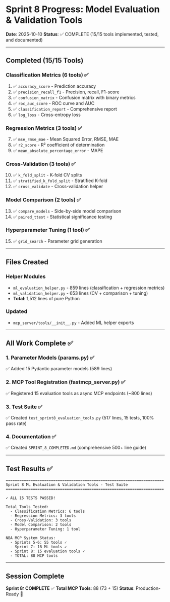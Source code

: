 # Sprint 8 Progress: Model Evaluation & Validation Tools

**Date**: 2025-10-10
**Status**: ✅ COMPLETE (15/15 tools implemented, tested, and documented)

---

## Completed (15/15 Tools)

### Classification Metrics (6 tools) ✅
1. ✅ `accuracy_score` - Prediction accuracy
2. ✅ `precision_recall_f1` - Precision, recall, F1-score
3. ✅ `confusion_matrix` - Confusion matrix with binary metrics
4. ✅ `roc_auc_score` - ROC curve and AUC
5. ✅ `classification_report` - Comprehensive report
6. ✅ `log_loss` - Cross-entropy loss

### Regression Metrics (3 tools) ✅
7. ✅ `mse_rmse_mae` - Mean Squared Error, RMSE, MAE
8. ✅ `r2_score` - R² coefficient of determination
9. ✅ `mean_absolute_percentage_error` - MAPE

### Cross-Validation (3 tools) ✅
10. ✅ `k_fold_split` - K-fold CV splits
11. ✅ `stratified_k_fold_split` - Stratified K-fold
12. ✅ `cross_validate` - Cross-validation helper

### Model Comparison (2 tools) ✅
13. ✅ `compare_models` - Side-by-side model comparison
14. ✅ `paired_ttest` - Statistical significance testing

### Hyperparameter Tuning (1 tool) ✅
15. ✅ `grid_search` - Parameter grid generation

---

## Files Created

### Helper Modules
- `ml_evaluation_helper.py` - 859 lines (classification + regression metrics)
- `ml_validation_helper.py` - 653 lines (CV + comparison + tuning)
- **Total**: 1,512 lines of pure Python

### Updated
- `mcp_server/tools/__init__.py` - Added ML helper exports

---

## All Work Complete ✅

### 1. Parameter Models (params.py) ✅
✅ Added 15 Pydantic parameter models (589 lines)

### 2. MCP Tool Registration (fastmcp_server.py) ✅
✅ Registered 15 evaluation tools as async MCP endpoints (~800 lines)

### 3. Test Suite ✅
✅ Created `test_sprint8_evaluation_tools.py` (517 lines, 15 tests, 100% pass rate)

### 4. Documentation ✅
✅ Created `SPRINT_8_COMPLETED.md` (comprehensive 500+ line guide)

---

## Test Results ✅

```
======================================================================
Sprint 8 ML Evaluation & Validation Tools - Test Suite
======================================================================

✓ ALL 15 TESTS PASSED!

Total Tools Tested:
  - Classification Metrics: 6 tools
  - Regression Metrics: 3 tools
  - Cross-Validation: 3 tools
  - Model Comparison: 2 tools
  - Hyperparameter Tuning: 1 tool

NBA MCP System Status:
  - Sprints 5-6: 55 tools ✓
  - Sprint 7: 18 ML tools ✓
  - Sprint 8: 15 evaluation tools ✓
  - TOTAL: 88 MCP tools
```

---

## Session Complete

**Sprint 8: COMPLETE** ✅
**Total MCP Tools**: 88 (73 + 15)
**Status**: Production-Ready 🚀